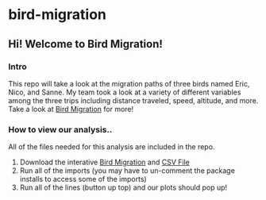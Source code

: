 # bird-migration

## Hi! Welcome to Bird Migration!

### Intro

This repo will take a look at the migration paths of three birds named Eric, Nico, and Sanne. My team took a look at a variety of different variables among the three trips including distance traveled, speed, altitude, and more. Take a look at [Bird Migration](birdmigration.ipynb) for more!

### How to view our analysis..

All of the files needed for this analysis are included in the repo. 

1. Download the interative [Bird Migration](birdmigration.ipynb) and [CSV File](bird_tracking.csv)
2. Run all of the imports (you may have to un-comment the package installs to access some of the imports)
3. Run all of the lines (button up top) and our plots should pop up!

